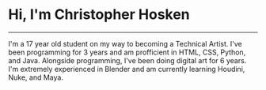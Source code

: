# Hi, I'm Christopher Hosken
---
I'm a 17 year old student on my way to becoming a Technical Artist. I've been programming for 3 years and am profficient in HTML, CSS, Python, and Java. Alongside programming, I've been doing digital art for 6 years. I'm extremely experienced in Blender and am currently learning Houdini, Nuke, and Maya.
